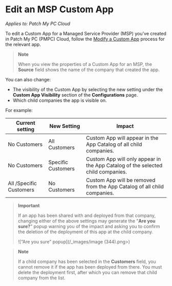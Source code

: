 # Edit an MSP Custom App

_Applies to: Patch My PC Cloud_

To edit a Custom App for a Managed Service Provider (MSP) you’ve created in Patch My PC (PMPC) Cloud, follow the [Modify a Custom App](../../custom-apps/modify-a-custom-app.md) process for the relevant app.

<blockquote class="wp-block-quote">
<p><strong>Note</strong></p>
<p>When you view the properties of a Custom App for an MSP, the <strong>Source</strong> field shows the name of the company that created the app.</p>
</blockquote>

You can also change:

* The visibility of the Custom App by selecting the new setting under the <strong>Custom App Visibility</strong> section of the <strong>Configurations</strong> page.
* Which child companies the app is visible on.

For example:

| Current setting         | New Setting        | Impact                                                                          |
| ----------------------- | ------------------ | ------------------------------------------------------------------------------- |
| No Customers            | All Customers      | Custom App will appear in the App Catalog of all child companies.               |
| No Customers            | Specific Customers | Custom App will only appear in the App Catalog of the selected child companies. |
| All /Specific Customers | No Customers       | Custom App will be removed from the App Catalog of all child companies.         |

<blockquote class="wp-block-quote">
<p><strong>Important</strong></p>
<p>If an app has been shared with and deployed from that company, changing either of the above settings may generate the "<strong>Are you sure?</strong>" popup warning you of the impact and asking you to confirm the deletion of the deployment of this app at the child company.</p>
<p>![“Are you sure” popup](/_images/image (344).png>)</p>
</blockquote>

<blockquote class="wp-block-quote">
<p><strong>Note</strong></p>
<p>If a child company has been selected in the <strong>Customers</strong> field, you cannot remove it if the app has been deployed from there. You must delete the deployment first, after which you can remove that child company from the list.</p>
</blockquote>